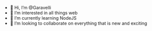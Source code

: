- 👋 Hi, I’m @Garavelli
- 👀 I’m interested in all things web
- 🌱 I’m currently learning NodeJS
- 💞️ I’m looking to collaborate on everything that is new and exciting

<!---
Garavelli/Garavelli is a ✨ special ✨ repository because its `README.md` (this file) appears on your GitHub profile.
You can click the Preview link to take a look at your changes.
--->
